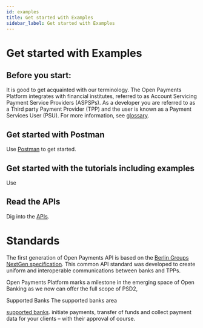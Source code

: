 ```yaml
---
id: examples
title: Get started with Examples
sidebar_label: Get started with Examples
---
```

Get started with Examples
===========

Before you start:
-----------------

It is good to get acquainted with our terminology. The Open Payments Platform
integrates with financial institutes, referred to as Account Servicing Payment
Service Providers (ASPSPs). As a developer you are referred to as a Third party
Payment Provider (TPP) and the user is known as a Payment Services User (PSU).
For more information, see [glossary](glossary.md).

Get started with Postman
-------------------------------------------------------------------------
Use [Postman](https://www.getpostman.com) to get started.

Get started with the tutorials including examples
---------------------------
Use 

Read the APIs
-------------
Dig into the [APIs](http://localhost:3000/en/openpayments-NextGenPSD2-1.3.3.html).

Standards
=========

The first generation of Open Payments API is based on the [Berlin Groups NextGen
specification](https://www.berlin-group.org/psd2-access-to-bank-accounts). This
common API standard was developed to create uniform and interoperable
communications between banks and TPPs.

Open Payments Platform marks a milestone in the emerging space of Open Banking
as we now can offer the full scope of PSD2, 

Supported Banks
The supported banks area 

[supported banks](banks.md). initiate payments, transfer of funds and collect
payment data for your clients – with their approval of course.